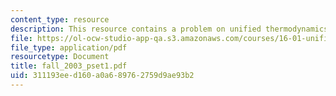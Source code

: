 ```yaml
---
content_type: resource
description: This resource contains a problem on unified thermodynamics.
file: https://ol-ocw-studio-app-qa.s3.amazonaws.com/courses/16-01-unified-engineering-i-ii-iii-iv-fall-2005-spring-2006/311193eed160a0a689762759d9ae93b2_fall_2003_pset1.pdf
file_type: application/pdf
resourcetype: Document
title: fall_2003_pset1.pdf
uid: 311193ee-d160-a0a6-8976-2759d9ae93b2
---
```


